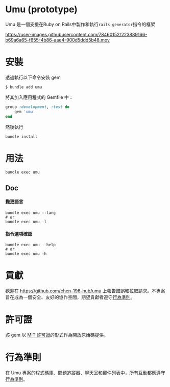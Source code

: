

# Umu (prototype)

Umu 是一個支援在Ruby on Rails中製作和執行`rails generator`指令的框架



https://user-images.githubusercontent.com/78460152/223889166-b69a6a65-f655-4b86-aae4-900d5ddd5b48.mov



# 安裝
透過執行以下命令安裝 gem

    $ bundle add umu

將其加入應用程式的 Gemfile 中：
```ruby
group :development, :test do
    gem 'umu'
end
```
然後執行
```
bundle install
```

# 用法
```
bundle exec umu
```

## Doc

#### 變更語言
```
bundle exec umu --lang
# or
bundle exec umu -l
```
#### 指令選項確認
```
bundle exec umu --help
# or
bundle exec umu -h
```


# 貢獻
歡迎在 https://github.com/chen-196-hub/umu 上報告錯誤和拉取請求。本專案旨在成為一個安全、友好的協作空間，期望貢獻者遵守[行為準則](https://github.com/chen-196-hub/umu/blob/main/CODE_OF_CONDUCT.md)。

# 許可證
該 gem 以 [MIT 許可證](https://opensource.org/licenses/MIT)的形式作為開放原始碼提供。

# 行為準則
在 Umu 專案的程式碼庫、問題追蹤器、聊天室和郵件列表中，所有互動都應遵守[行為準則](https://github.com/chen-196-hub/umu/blob/main/CODE_OF_CONDUCT.md)。
